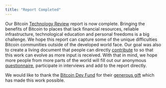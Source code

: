 ```yaml
---
title: "Report Completed"
---
```


Our Bitcoin [Technology Review](https://bitcoineverywhere.tech/reports/bitcoin_everywhere_tech.html) report is now complete. Bringing the benefits of Bitcoin to places that lack financial resources, reliable infrastructure, technological education and personal freedoms is a big challenge. We hope this report can capture some of the unique difficulties Bitcoin communities outside of the developed world face. Our goal was also to create a living document that people can directly [contribute](/reports/contributing) to so that this work can evolve as more input is received. With that in mind, we hope more people from more parts of the world will fill out our anonymous [questionnaire](https://cryptpad.fr/form/#/2/form/view/lv7VEOuagTz7oA3dEQ2xqITi31cBNB1TiGSXGb7jaQU/), participate in interviews and add to the report directly.

We would like to thank the [Bitcoin Dev Fund](https://hrf.org/devfund) for their [generous gift](https://hrf.org/hrfs-bitcoin-development-fund-announces-375-million-satoshis-across-10-q3-gifts/) which has made this work possible.
